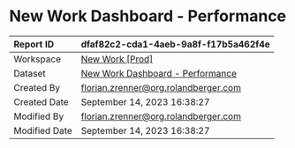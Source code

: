 



# New Work Dashboard - Performance

|Report ID|dfaf82c2-cda1-4aeb-9a8f-f17b5a462f4e|
| :--- | :--- |
|Workspace|[New Work [Prod]](../Workspaces/New-Work-[Prod].md)|
|Dataset|[New Work Dashboard - Performance](../Datasets/New-Work-Dashboard---Performance.md)|
|Created By|florian.zrenner@org.rolandberger.com|
|Created Date|September 14, 2023 16:38:27|
|Modified By|florian.zrenner@org.rolandberger.com|
|Modified Date|September 14, 2023 16:38:27|
